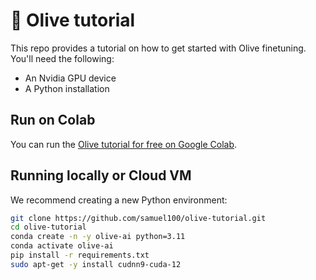 # 🚀 Olive tutorial

This repo provides a tutorial on how to get started with Olive finetuning. You'll need the following:

- An Nvidia GPU device
- A Python installation

## Run on Colab

You can run the [Olive tutorial for free on Google Colab](https://colab.research.google.com/github/samuel100/olive-tutorial/blob/main/notebooks/olive-finetuning-tinyllama.ipynb).

## Running locally or Cloud VM

We recommend creating a new Python environment:

```bash
git clone https://github.com/samuel100/olive-tutorial.git
cd olive-tutorial
conda create -n -y olive-ai python=3.11
conda activate olive-ai
pip install -r requirements.txt
sudo apt-get -y install cudnn9-cuda-12
```
